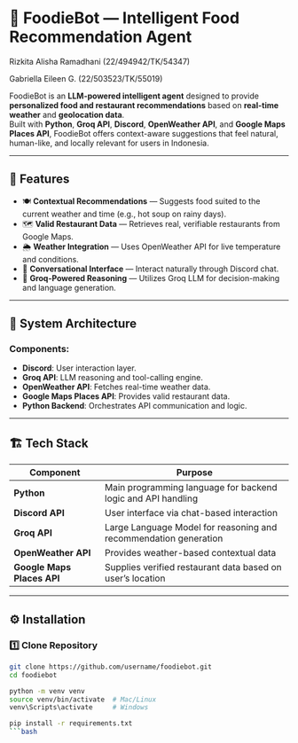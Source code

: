 # 🥗 FoodieBot — Intelligent Food Recommendation Agent

Rizkita Alisha Ramadhani    (22/494942/TK/54347)

Gabriella Eileen G.         (22/503523/TK/55019)

FoodieBot is an **LLM-powered intelligent agent** designed to provide **personalized food and restaurant recommendations** based on **real-time weather** and **geolocation data**.  
Built with **Python**, **Groq API**, **Discord**, **OpenWeather API**, and **Google Maps Places API**, FoodieBot offers context-aware suggestions that feel natural, human-like, and locally relevant for users in Indonesia.

---

## 🚀 Features
- 🍽️ **Contextual Recommendations** — Suggests food suited to the current weather and time (e.g., hot soup on rainy days).
- 🗺️ **Valid Restaurant Data** — Retrieves real, verifiable restaurants from Google Maps.
- 🌦️ **Weather Integration** — Uses OpenWeather API for live temperature and conditions.
- 💬 **Conversational Interface** — Interact naturally through Discord chat.
- 🧠 **Groq-Powered Reasoning** — Utilizes Groq LLM for decision-making and language generation.

---

## 🧩 System Architecture


### Components:
- **Discord**: User interaction layer.
- **Groq API**: LLM reasoning and tool-calling engine.
- **OpenWeather API**: Fetches real-time weather data.
- **Google Maps Places API**: Provides valid restaurant data.
- **Python Backend**: Orchestrates API communication and logic.

---

## 🏗️ Tech Stack

| Component | Purpose |
|------------|----------|
| **Python** | Main programming language for backend logic and API handling |
| **Discord API** | User interface via chat-based interaction |
| **Groq API** | Large Language Model for reasoning and recommendation generation |
| **OpenWeather API** | Provides weather-based contextual data |
| **Google Maps Places API** | Supplies verified restaurant data based on user’s location |

---

## ⚙️ Installation

### 1️⃣ Clone Repository
```bash
git clone https://github.com/username/foodiebot.git
cd foodiebot

python -m venv venv
source venv/bin/activate  # Mac/Linux
venv\Scripts\activate     # Windows

pip install -r requirements.txt
```bash
